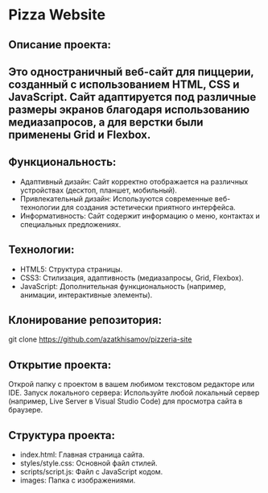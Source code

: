 # Pizza Website

## Описание проекта: 
## Это одностраничный веб-сайт для пиццерии, созданный с использованием HTML, CSS и JavaScript. Сайт адаптируется под различные размеры экранов благодаря использованию медиазапросов, а для верстки были применены Grid и Flexbox.

## Функциональность:

- Адаптивный дизайн: Сайт корректно отображается на различных устройствах (десктоп, планшет, мобильный).
- Привлекательный дизайн: Используются современные веб-технологии для создания эстетически приятного интерфейса.
- Информативность: Сайт содержит информацию о меню, контактах и специальных предложениях.

## Технологии:

- HTML5: Структура страницы.
- CSS3: Стилизация, адаптивность (медиазапросы, Grid, Flexbox).
- JavaScript: Дополнительная функциональность (например, анимации, интерактивные элементы).

## Клонирование репозитория:
git clone https://github.com/azatkhisamov/pizzeria-site

## Открытие проекта: 
Открой папку с проектом в вашем любимом текстовом редакторе или IDE.
Запуск локального сервера: Используйте любой локальный сервер (например, Live Server в Visual Studio Code) для просмотра сайта в браузере.

## Структура проекта:

- index.html: Главная страница сайта.
- styles/style.css: Основной файл стилей.
- scripts/script.js: Файл с JavaScript кодом.
- images: Папка с изображениями.
